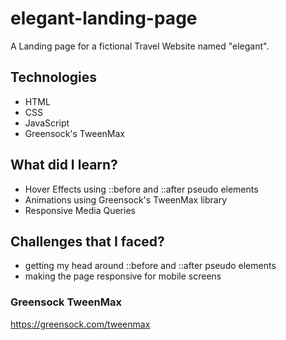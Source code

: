 # elegant-landing-page
A Landing page for a fictional Travel Website named "elegant".

## Technologies
- HTML
- CSS
- JavaScript
- Greensock's TweenMax

## What did I learn?
- Hover Effects using ::before and ::after pseudo elements
- Animations using Greensock's TweenMax library
- Responsive Media Queries

## Challenges that I faced?
- getting my head around ::before and ::after pseudo elements
- making the page responsive for mobile screens

### Greensock TweenMax
https://greensock.com/tweenmax
